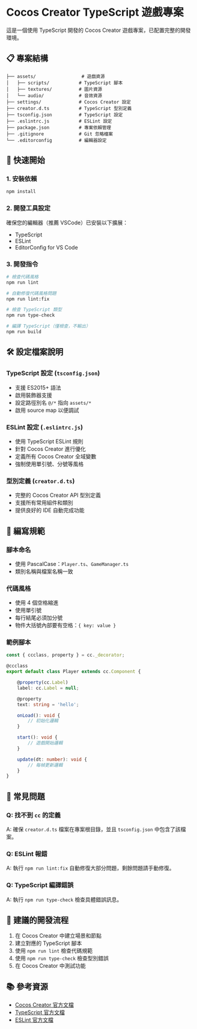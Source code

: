 # Cocos Creator TypeScript 遊戲專案

這是一個使用 TypeScript 開發的 Cocos Creator 遊戲專案，已配置完整的開發環境。

## 📋 專案結構

```
├── assets/                 # 遊戲資源
│   ├── scripts/           # TypeScript 腳本
│   ├── textures/          # 圖片資源
│   └── audio/             # 音效資源
├── settings/              # Cocos Creator 設定
├── creator.d.ts           # TypeScript 型別定義
├── tsconfig.json          # TypeScript 設定
├── .eslintrc.js           # ESLint 設定
├── package.json           # 專案依賴管理
├── .gitignore             # Git 忽略檔案
└── .editorconfig          # 編輯器設定
```

## 🚀 快速開始

### 1. 安裝依賴

```bash
npm install
```

### 2. 開發工具設定

確保您的編輯器（推薦 VSCode）已安裝以下擴展：
- TypeScript
- ESLint
- EditorConfig for VS Code

### 3. 開發指令

```bash
# 檢查代碼風格
npm run lint

# 自動修復代碼風格問題
npm run lint:fix

# 檢查 TypeScript 類型
npm run type-check

# 編譯 TypeScript（僅檢查，不輸出）
npm run build
```

## 🛠️ 設定檔案說明

### TypeScript 設定 (`tsconfig.json`)
- 支援 ES2015+ 語法
- 啟用裝飾器支援
- 設定路徑別名 `@/*` 指向 `assets/*`
- 啟用 source map 以便調試

### ESLint 設定 (`.eslintrc.js`)
- 使用 TypeScript ESLint 規則
- 針對 Cocos Creator 進行優化
- 定義所有 Cocos Creator 全域變數
- 強制使用單引號、分號等風格

### 型別定義 (`creator.d.ts`)
- 完整的 Cocos Creator API 型別定義
- 支援所有常用組件和類別
- 提供良好的 IDE 自動完成功能

## 📝 編寫規範

### 腳本命名
- 使用 PascalCase：`Player.ts`、`GameManager.ts`
- 類別名稱與檔案名稱一致

### 代碼風格
- 使用 4 個空格縮進
- 使用單引號
- 每行結尾必須加分號
- 物件大括號內部要有空格：`{ key: value }`

### 範例腳本

```typescript
const { ccclass, property } = cc._decorator;

@ccclass
export default class Player extends cc.Component {

    @property(cc.Label)
    label: cc.Label = null;

    @property
    text: string = 'hello';

    onLoad(): void {
        // 初始化邏輯
    }

    start(): void {
        // 遊戲開始邏輯
    }

    update(dt: number): void {
        // 每幀更新邏輯
    }
}
```

## 🔧 常見問題

### Q: 找不到 `cc` 的定義
A: 確保 `creator.d.ts` 檔案在專案根目錄，並且 `tsconfig.json` 中包含了該檔案。

### Q: ESLint 報錯
A: 執行 `npm run lint:fix` 自動修復大部分問題，剩餘問題請手動修復。

### Q: TypeScript 編譯錯誤
A: 執行 `npm run type-check` 檢查具體錯誤訊息。

## 🎯 建議的開發流程

1. 在 Cocos Creator 中建立場景和節點
2. 建立對應的 TypeScript 腳本
3. 使用 `npm run lint` 檢查代碼規範
4. 使用 `npm run type-check` 檢查型別錯誤
5. 在 Cocos Creator 中測試功能

## 📚 參考資源

- [Cocos Creator 官方文檔](https://docs.cocos.com/creator/manual/zh/)
- [TypeScript 官方文檔](https://www.typescriptlang.org/docs/)
- [ESLint 官方文檔](https://eslint.org/docs/) 